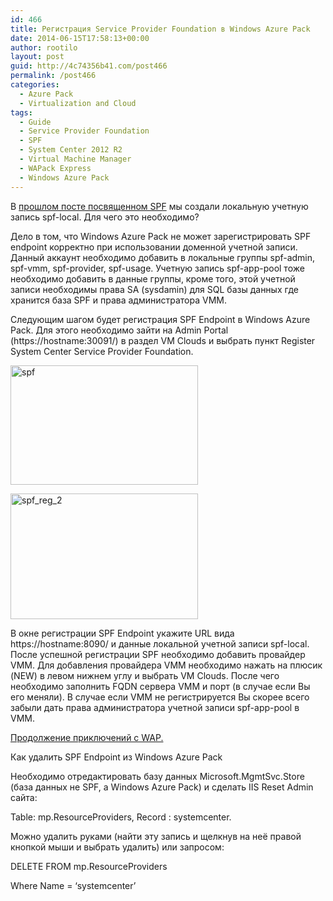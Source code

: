 ```yaml
---
id: 466
title: Регистрация Service Provider Foundation в Windows Azure Pack
date: 2014-06-15T17:58:13+00:00
author: rootilo
layout: post
guid: http://4c74356b41.com/post466
permalink: /post466
categories:
  - Azure Pack
  - Virtualization and Cloud
tags:
  - Guide
  - Service Provider Foundation
  - SPF
  - System Center 2012 R2
  - Virtual Machine Manager
  - WAPack Express
  - Windows Azure Pack
---
```

В [прошлом посте посвященном SPF](http://4c74356b41.com/post459) мы создали локальную учетную запись spf-local. Для чего это необходимо?

Дело в том, что Windows Azure Pack не может зарегистрировать SPF endpoint корректно при использовании доменной учетной записи. Данный аккаунт необходимо добавить в локальные группы spf-admin, spf-vmm, spf-provider, spf-usage. Учетную запись spf-app-pool тоже необходимо добавить в данные группы, кроме того, этой учетной записи необходимы права SA (sysdamin) для SQL базы данных где хранится база SPF и права администратора VMM.

Следующим шагом будет регистрация SPF Endpoint в Windows Azure Pack. Для этого необходимо зайти на Admin Portal (https://hostname:30091/) в раздел VM Clouds и выбрать пункт Register System Center Service Provider Foundation.

<a href="http://4c74356b41.com/wp-content/uploads/2016/02/spf.jpg" rel="attachment wp-att-4909"><img src="http://4c74356b41.com/wp-content/uploads/2016/02/spf-300x191.jpg" alt="spf" width="300" height="191" /></a>

<a href="http://4c74356b41.com/wp-content/uploads/2016/02/spf_reg_2.jpg" rel="attachment wp-att-4910"><img src="http://4c74356b41.com/wp-content/uploads/2016/02/spf_reg_2-300x201.jpg" alt="spf_reg_2" width="300" height="201" /></a>

В окне регистрации SPF Endpoint укажите URL вида https://hostname:8090/ и данные локальной учетной записи spf-local. После успешной регистрации SPF необходимо добавить провайдер VMM. Для добавления провайдера VMM необходимо нажать на плюсик (NEW) в левом нижнем углу и выбрать VM Clouds. После чего необходимо заполнить FQDN сервера VMM и порт (в случае если Вы его меняли). В случае если VMM не регистрируется Вы скорее всего забыли дать права администратора учетной записи spf-app-pool в VMM.

[Продолжение приключений с WAP.](http://4c74356b41.com/post655)

Как удалить SPF Endpoint из Windows Azure Pack
  
Необходимо отредактировать базу данных Microsoft.MgmtSvc.Store (база данных не SPF, а Windows Azure Pack) и сделать IIS Reset Admin сайта:
  
Table: mp.ResourceProviders, Record : systemcenter.
  
Можно удалить руками (найти эту запись и щелкнув на неё правой кнопкой мыши и выбрать удалить) или запросом:
  
DELETE FROM mp.ResourceProviders
  
Where Name = ‘systemcenter’